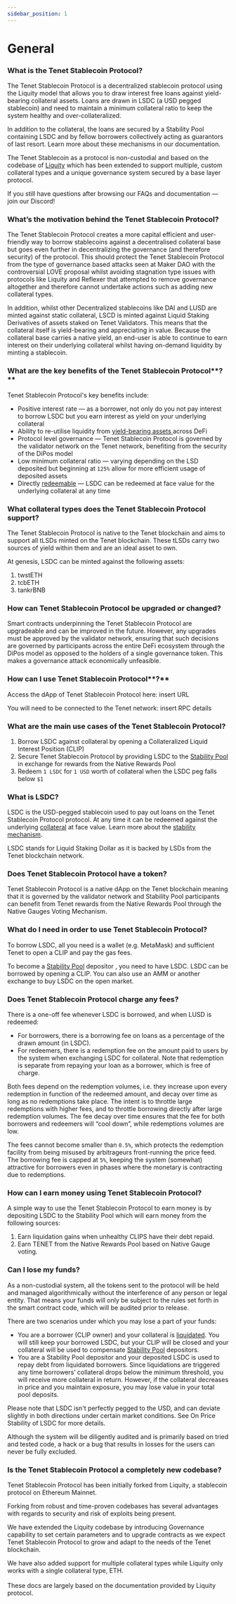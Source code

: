 ```yaml
---
sidebar_position: 1
---
```


# General

### **What is the Tenet Stablecoin Protocol?**

The Tenet Stablecoin Protocol is a decentralized stablecoin protocol using the Liquity model that allows you to draw interest free loans against yield-bearing collateral assets. Loans are drawn in LSDC (a USD pegged stablecoin) and need to maintain a minimum collateral ratio to keep the system healthy and over-collateralized.

In addition to the collateral, the loans are secured by a Stability Pool containing LSDC and by fellow borrowers collectively acting as guarantors of last resort. Learn more about these mechanisms in our documentation.&#x20;

The Tenet Stablecoin as a protocol is non-custodial and based on the codebase of [Liquity](https://www.liquity.org/) which has been extended to support multiple, custom collateral types and a unique governance system secured by a base layer protocol.&#x20;

If you still have questions after browsing our FAQs and documentation — join our Discord!

### **What’s the motivation behind the Tenet Stablecoin Protocol?**

The Tenet Stablecoin Protocol creates a more capital efficient and user-friendly way to borrow stablecoins against a decentralised collateral base but goes even further in decentralizing the governance (and therefore security) of the protocol. This should protect the Tenet Stablecoin Protocol from the type of governance based attacks seen at Maker DAO with the controversial LOVE proposal whilst avoiding stagnation type issues with protocols like Liquity and Reflexer that attempted to remove governance altogether and therefore cannot undertake actions such as adding new collateral types.

In addition, whilst other Decentralized stablecoins like DAI and LUSD are minted against static collateral, LSCD is minted against Liquid Staking Derivatives of assets staked on Tenet Validators. This means that the collateral itself is yield-bearing and appreciating in value. Because the collateral base carries a native yield, an end-user is able to continue to earn interest on their underlying collateral whilst having on-demand liquidity by minting a stablecoin.



### **What are the key benefits of the** Tenet Stablecoin Protocol**?**

Tenet Stablecoin Protocol's key benefits include:

* Positive interest rate — as a borrower, not only do you not pay interest to borrow LSDC but you earn interest as yield on your underlying collateral
* Ability to re-utilise liquidity from [yield-bearing assets ](broken-reference)across DeFi
* Protocol level governance — Tenet Stablecoin Protocol is governed by the validator network on the Tenet network, benefiting from the security of the DiPos model
* Low minimum collateral ratio —  varying depending on the LSD deposited but beginning at `125%` allow for more efficient usage of deposited assets
* Directly [redeemable](broken-reference) —  LSDC can be redeemed at face value for the underlying collateral at any time

### **What collateral types does the** Tenet Stablecoin Protocol **support?**

The Tenet Stablecoin Protocol is native to the Tenet blockchain and aims to support all tLSDs minted on the Tenet blockchain. These tLSDs carry two sources of yield within them and are an ideal asset to own.

At genesis, LSDC can be minted against the following assets:

1. twstETH 
2. tcbETH
3. tankrBNB

### **How can** Tenet Stablecoin Protocol **be upgraded or changed?**

Smart contracts underpinning the Tenet Stablecoin Protocol are upgradeable and can be improved in the future. However, any upgrades must be approved by the validator network, ensuring that such decisions are governed by participants across the entire DeFi ecosystem through the DiPos model as opposed to the holders of a single governance token. This makes a governance attack economically unfeasible.

### **How can I use** Tenet Stablecoin Protocol**?**

Access the dApp of Tenet Stablecoin Protocol here: insert URL

You will need to be connected to the Tenet network: insert RPC details

### What are the main use cases of the Tenet Stablecoin Protocol?

1. Borrow LSDC against collateral by opening a Collateralized Liquid Interest Position (CLIP)
2. Secure Tenet Stablecoin Protocol by providing LSDC to the [Stability Pool ](broken-reference)in exchange for rewards from the Native Rewards Pool
3. Redeem `1 LSDC` for `1 USD` worth of collateral when the LSDC peg falls below `$1`

### What is LSDC?

LSDC is the USD-pegged stablecoin used to pay out loans on the Tenet Stablecoin Protocol protocol. At any time it can be redeemed against the underlying [collateral](broken-reference) at face value. Learn more about the [stability mechanism](https://docs.liquity.org/faq/lusd-redemptions).

LSDC stands for Liquid Staking Dollar as it is backed by LSDs from the Tenet blockchain network.&#x20;

### Does Tenet Stablecoin Protocol have a token?

Tenet Stablecoin Protocol is a native dApp on the Tenet blockchain meaning that it is governed by the validator network and Stability Pool participants can benefit from Tenet rewards from the Native Rewards Pool through the Native Gauges Voting Mechanism.

### What do I need in order to use Tenet Stablecoin Protocol?

To borrow LSDC, all you need is a wallet (e.g. MetaMask) and sufficient Tenet to open a CLIP and pay the gas fees.&#x20;

To become a [Stability Pool](broken-reference) depositor , you need to have LSDC. LSDC can be borrowed by opening a CLIP. You can also use an AMM or another exchange to buy LSDC on the open market.

### Does Tenet Stablecoin Protocol charge any fees?

There is a one-off fee whenever LSDC is borrowed, and when LUSD is redeemed:

* For borrowers, there is a borrowing fee on loans as a percentage of the drawn amount (in LSDC).
* For redeemers, there is a redemption fee on the amount paid to users by the system  when exchanging LSDC for collateral. Note that redemption is separate from repaying your loan as a borrower, which is free of charge.

Both fees depend on the redemption volumes, i.e. they increase upon every redemption in function of the redeemed amount, and decay over time as long as no redemptions take place. The intent is to throttle large redemptions with higher fees, and to throttle borrowing directly after large redemption volumes. The fee decay over time ensures that the fee for both borrowers and redeemers will “cool down”, while redemptions volumes are low.

The fees cannot become smaller than `0.5%`, which protects the redemption facility from being misused by arbitrageurs front-running the price feed. The borrowing fee is capped at `5%`, keeping the system (somewhat) attractive for borrowers even in phases where the monetary is contracting due to redemptions.&#x20;

### How can I earn money using Tenet Stablecoin Protocol?



A simple way to use the Tenet Stablecoin Protocol to earn money is by depositing LSDC to the Stability Pool which will earn money from the following sources:

1. Earn liquidation gains when unhealthy CLIPS have their debt repaid.&#x20;
2. Earn TENET from the Native Rewards Pool based on Native Gauge voting.

### Can I lose my funds?

As a non-custodial system, all the tokens sent to the protocol will be held and managed algorithmically without the interference of any person or legal entity. That means your funds will only be subject to the rules set forth in the smart contract code, which will be audited prior to release.

There are two scenarios under which you may lose a part of your funds:

* You are a borrower (CLIP owner) and your collateral is [liquidated](broken-reference). You will still keep your borrowed LSDC, but your CLIP will be closed and your collateral will be used to compensate [Stability Pool](broken-reference) depositors.
* You are a Stability Pool depositor and your deposited LSDC is used to repay debt from liquidated borrowers. Since liquidations are triggered any time borrowers’ collateral drops below the minimum threshold, you will receive more collateral in return. However, if the collateral decreases in price and you maintain exposure, you may lose value in your total pool deposits.

Please note that LSDC isn't perfectly pegged to the USD, and can deviate slightly in both directions under certain market conditions. See On Price Stability of LSDC for more details.

Although the system will be diligently audited and is primarily based on tried and tested code, a hack or a bug that results in losses for the users can never be fully excluded.

### Is the Tenet Stablecoin Protocol a completely new codebase?

Tenet Stablecoin Protocol has been initially forked from Liquity, a stablecoin protocol on Ethereum Mainnet.&#x20;

Forking from robust and time-proven codebases has several advantages with regards to security and risk of exploits being present.&#x20;

We have extended the Liquity codebase by introducing Governance capability to set certain parameters and to upgrade contracts as we expect Tenet Stablecoin Protocol to grow and adapt to the needs of the Tenet blockchain.

We have also added support for multiple collateral types while Liquity only works with a single collateral type, ETH. \
\
These docs are largely based on the documentation provided by Liquity protocol.&#x20;
